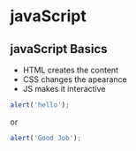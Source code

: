 # javaScript
## javaScript Basics

- HTML creates the content
- CSS changes the apearance
- JS makes it interactive
```js
alert('hello');
```
or
```js
alert('Good Job');
```

